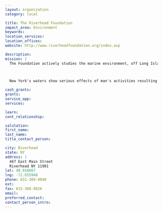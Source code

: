 ```yaml
---
layout: organization
category: local

title: The Riverhead Foundation
impact_area: Environment
keywords: 
location_services: 
location_offices: 
website: http://www.riverheadfoundation.org/index.asp

description: 
mission: |
  The Foundation actively studies the marine environment, off Long Island particularly marine mammal and sea turtle populations. This includes operating the New York State Stranding Program for these endangered and protected species, as well as environmental education programs designed to promote conservation and stewardship of these species and their environment.

  

  New York's waters show serious effects of man's activities resulting in a heavily stressed ecosystem. Aware of the importance this coastal area holds for marine life, from plankton to fish, birds and whales, we are concerned that these vital habitats are being destroyed.

cash_grants: 
grants: 
service_opp: 
services: 

learn: 
cont_relationship: 

salutation: 
first_name: 
last_name: 
title_contact_person: 

city: Riverhead
state: NY
address: |
  467 East Main Street  
  Riverhead NY 11901
lat: 40.918667
lng: -72.655948
phone: 631-369-9840
ext: 
fax: 631-368-9826
email: 
preferred_contact: 
contact_person_intro: 
---
```

